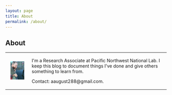 ```yaml
---
layout: page
title: About
permalink: /about/
---
```


## About

<table>
  <tr>
    <td>
    <p align="center"> <img src="me.jpg" width="70%" height="70%"> </p>
    </td>
    <td class="full">
    <p>I'm a Research Associate at Pacific Northwest National Lab.  I keep this blog to document things I've done and give others something to learn from.</p>
    <p>
    Contact: aaugust288@gmail.com. <br />
    </p>
    </td>
  </tr>
</table>
